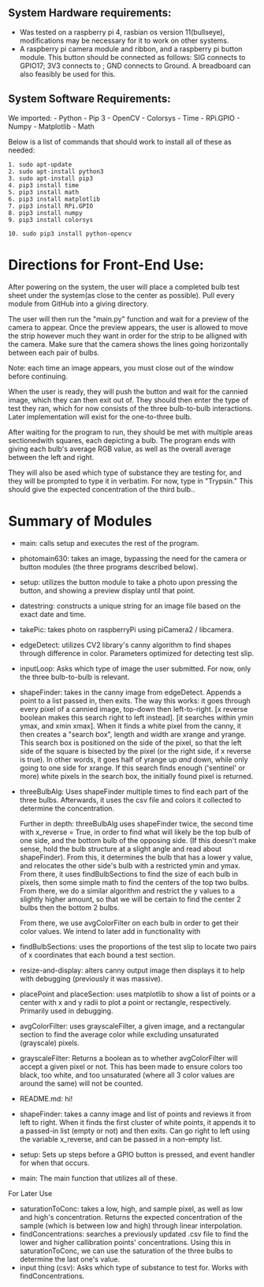 ## System Hardware requirements:
- Was tested on a raspberry pi 4, rasbian os version 11(bullseye), modifications may be necessary for it to work on other systems.
- A raspberry pi camera module and ribbon, and a raspberry pi button module. This button should be connected as follows: SIG connects to GPIO17; 3V3 connects to ; GND connects to Ground. A breadboard can also feasibly be used for this.



## System Software Requirements:
We imported:
	- Python
	- Pip 3
	- OpenCV
	- Colorsys
	- Time
	- RPi.GPIO
	- Numpy
	- Matplotlib
	- Math
 
Below is a list of commands that should work to install all of these as needed:

	1. sudo apt-update
	2. sudo apt-install python3
	3. sudo apt-install pip3
	4. pip3 install time
	5. pip3 install math
	6. pip3 install matplotlib
	7. pip3 install RPi.GPIO
	8. pip3 install numpy
	9. pip3 install colorsys
	
	10. sudo pip3 install python-opencv


# Directions for Front-End Use:
After powering on the system, the user will place a completed bulb test sheet under the system(as close to the center as possible). Pull every module from GitHub into a giving directory. 

The user will then run the "main.py" function and wait for a preview of the camera to appear. Once the preview appears, the user is allowed to move the strip however much they want in order for the strip to be alligned with the camera. Make sure that the camera shows the lines going horizontally between each pair of bulbs.

Note: each time an image appears, you must close out of the window before continuing.

When the user is ready, they will push the button and wait for the cannied image, which they can then exit out of. They should then enter the type of test they ran, which for now consists of the three bulb-to-bulb interactions. Later implementation will exist for the one-to-three bulb. 

After waiting for the program to run, they should be met with multiple areas sectionedwith squares, each depicting a bulb. The program ends with giving each bulb's average RGB value, as well as the overall average between the left and right.

They will also be ased which type of substance they are testing for, and they will be prompted to type it in verbatim. For now, type in "Trypsin." This should give the expected concentration of the third bulb..



# Summary of Modules

- main: calls setup and executes the rest of the program.
- photomain630: takes an image, bypassing the need for the camera or button modules (the three programs described below).

- setup: utilizes the button module to take a photo upon pressing the button, and showing a preview display until that point.
- datestring: constructs a unique string for an image file based on the exact date and time.
- takePic: takes photo on raspberryPi using piCamera2 / libcamera.

- edgeDetect: utilizes CV2 library's canny algorithm to find shapes through difference in color. Parameters optimized for detecting test slip.
- inputLoop: Asks which type of image the user submitted. For now, only the three bulb-to-bulb is relevant.

- shapeFinder: takes in the canny image from edgeDetect. Appends a point to a list passed in, then exits. The way this works: it goes through every pixel of a cannied image, top-down then left-to-right. 
  [x reverse boolean makes this search right to left instead]. [it searches within ymin ymax, and xmin xmax]. 
  When it finds a white pixel from the canny, it then creates a "search box", length and width are xrange and yrange. This search box is positioned on the side of the pixel, so that the left side of the square is bisected by the pixel (or the right side, if x reverse is true). In other words, it goes half of yrange up *and* down, while only going to one side for xrange.
  If this search finds enough ('sentinel' or more) white pixels in the search box, the initially found pixel is returned.
  
  
- threeBulbAlg: Uses shapeFinder multiple times to find each part of the three bulbs. Afterwards, it uses the csv file and colors it collected to determine the concentration.

     Further in depth:
	threeBulbAlg uses shapeFinder twice, the second time with x_reverse = True, in order to find what will likely be the top bulb of one side, and the bottom bulb of the opposing side. (If this doesn't make sense, hold the bulb structure at a slight angle and read about shapeFinder). From this, it determines the bulb that has a lower y value, and relocates the other side's bulb with a restricted ymin and ymax. From there, it uses findBulbSections to find the size of each bulb in pixels, then some simple math to find the centers of the top two bulbs. From there, we do a similar algorithm and restrict the y values to a slightly higher amount, so that we will be certain to find the center 2 bulbs then the bottom 2 bulbs.
	
	From there, we use avgColorFilter on each bulb in order to get their color values. We intend to later add in functionality with 
     



-  findBulbSections: uses the proportions of the test slip to locate two pairs of x coordinates that each bound a test section.
- resize-and-display: alters canny output image then displays it to help with debugging (previously it was massive).

- placePoint and placeSection: uses matplotlib to show a list of points or a center with x and y radii to plot a point or rectangle, respectively. Primarily used in debugging.
- avgColorFilter: uses grayscaleFilter, a given image, and a rectangular section to find the average color while excluding unsaturated (grayscale) pixels.
- grayscaleFilter: Returns a boolean as to whether avgColorFilter will accept a given pixel or not. This has been made to ensure colors too black, too white, and too unsaturated (where all 3 color values are around the same) will not be counted.
- README.md: hi!
- shapeFinder: takes a canny image and list of points and reviews it from left to right. When it finds the first cluster of white points, it appends it to a passed-in list (empty or not) and then exits. Can go right to left using the variable x\_reverse, and can be passed in a non-empty list.

- setup: Sets up steps before a GPIO button is pressed, and event handler for when that occurs.
- main: The main function that utilizes all of these.




For Later Use

- saturationToConc: takes a low, high, and sample pixel, as well as low and high's concentration. Returns the expected concentration of the sample (which is between low and high) through linear interpolation.
- findConcentrations: searches a previously updated .csv file to find the lower and higher callibration points' concentrations. Using this in saturationToConc, we can use the saturation of the three bulbs to determine the last one's value.
- input thing (csv): Asks which type of substance to test for. Works with findConcentrations.
